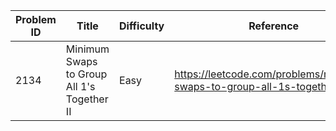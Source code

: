 | Problem ID | Title | Difficulty | Reference
| --- | --- | --- | ---
| 2134 | Minimum Swaps to Group All 1's Together II | Easy | https://leetcode.com/problems/minimum-swaps-to-group-all-1s-together-ii/
